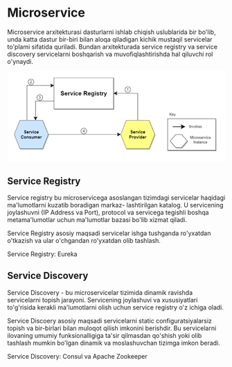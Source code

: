 # Microservice

Microservice arxitekturasi dasturlarni ishlab chiqish uslublarida bir bo'lib, unda katta dastur bir-biri bilan aloqa
qiladigan kichik mustaqil servicelar to'plami sifatida quriladi. Bundan arxitekturada service registry va service
discovery servicelarni boshqarish va muvofiqlashtirishda hal qiluvchi rol o'ynaydi.

![img](etc/images/img.png)

## Service Registry

Service registry bu microservicega asoslangan tizimdagi servicelar haqidagi ma'lumotlarni kuzatib boradigan markaz-
lashtirilgan katalog. U servicening joylashuvni (IP Address va Port), protocol va servicega tegishli boshqa 
metama'lumotlar uchun ma'lumotlar bazasi bo'lib xizmat qiladi.

Service Registry asosiy maqsadi servicelar ishga tushganda ro'yxatdan o'tkazish va ular o'chgandan ro'yxatdan olib
tashlash. 

Service Registry: Eureka

## Service Discovery

Service Discovery - bu microservicelar tizimida dinamik ravishda servicelarni topish jarayoni. Servicening joylashuvi
va xususiyatlari to'g'risida kerakli ma'lumotlarni olish uchun service registry o'z ichiga oladi. 

Service Discoery asosiy maqsadi servicelarni static configuratsiyalarsiz topish va bir-birlari bilan muloqot qilish
imkonini berishdir. Bu servicelarni ilovaning umumiy funksionalligiga ta'sir qilmasdan qo'shish yoki olib tashlash
mumkin bo'lgan dinamik va moslashuvchan tizimga imkon beradi.

Service Discovery: Consul va Apache Zookeeper
